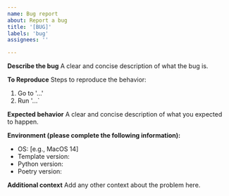 ```yaml
---
name: Bug report
about: Report a bug
title: '[BUG]'
labels: 'bug'
assignees: ''

---
```


**Describe the bug**
A clear and concise description of what the bug is.

**To Reproduce**
Steps to reproduce the behavior:
1. Go to '...'
2. Run '...`

**Expected behavior**
A clear and concise description of what you expected to happen.

**Environment (please complete the following information):**
 - OS: [e.g., MacOS 14] 
 - Template version:
 - Python version:
 - Poetry version:

**Additional context**
Add any other context about the problem here.

